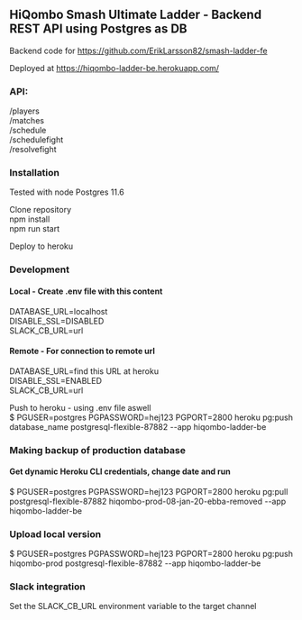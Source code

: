 ## HiQombo Smash Ultimate Ladder - Backend REST API using Postgres as DB<br />

Backend code for https://github.com/ErikLarsson82/smash-ladder-fe<br />

Deployed at https://hiqombo-ladder-be.herokuapp.com/<br />

### API:<br />
/players<br />
/matches<br />
/schedule<br />
/schedulefight<br />
/resolvefight<br />

### Installation
Tested with node Postgres 11.6<br />

Clone repository<br />
npm install<br />
npm run start<br />

Deploy to heroku<br />

### Development
#### Local - Create .env file with this content<br />
DATABASE_URL=localhost<br />
DISABLE_SSL=DISABLED<br />
SLACK_CB_URL=url

#### Remote - For connection to remote url<br />
DATABASE_URL=find this URL at heroku<br />
DISABLE_SSL=ENABLED<br />
SLACK_CB_URL=url

Push to heroku - using .env file aswell<br />
$ PGUSER=postgres PGPASSWORD=hej123 PGPORT=2800 heroku pg:push database_name postgresql-flexible-87882 --app hiqombo-ladder-be

### Making backup of production database
#### Get dynamic Heroku CLI credentials, change date and run
$ PGUSER=postgres PGPASSWORD=hej123 PGPORT=2800 heroku pg:pull postgresql-flexible-87882 hiqombo-prod-08-jan-20-ebba-removed --app hiqombo-ladder-be

### Upload local version
$ PGUSER=postgres PGPASSWORD=hej123 PGPORT=2800 heroku pg:push hiqombo-prod postgresql-flexible-87882 --app hiqombo-ladder-be

### Slack integration
Set the SLACK_CB_URL environment variable to the target channel